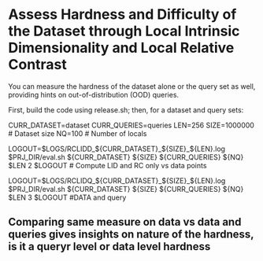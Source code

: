 # Assess Hardness and Difficulty of the Dataset through Local Intrinsic Dimensionality and Local Relative Contrast

You can measure the hardness of the dataset alone or the query set as well, providing hints on out-of-distribution (OOD) queries.

First, build the code using release.sh; then, for a dataset and query sets:


CURR_DATASET=dataset
CURR_QUERIES=queries
LEN=256
SIZE=1000000                             # Dataset size
NQ=100                                   # Number of locals

LOGOUT=$LOGS/RCLIDD_${CURR_DATASET}_${SIZE}_${LEN}.log
$PRJ_DIR/eval.sh ${CURR_DATASET} ${SIZE} ${CURR_QUERIES} ${NQ} $LEN 2 $LOGOUT    # Compute LID and RC only vs data points

LOGOUT=$LOGS/RCLIDQ_${CURR_DATASET}_${SIZE}_${LEN}.log
$PRJ_DIR/eval.sh ${CURR_DATASET} ${SIZE} ${CURR_QUERIES} ${NQ} $LEN 3 $LOGOUT  #DATA and query


## Comparing same measure on data vs data and queries gives insights on nature of the hardness, is it a queryr level or data level hardness
